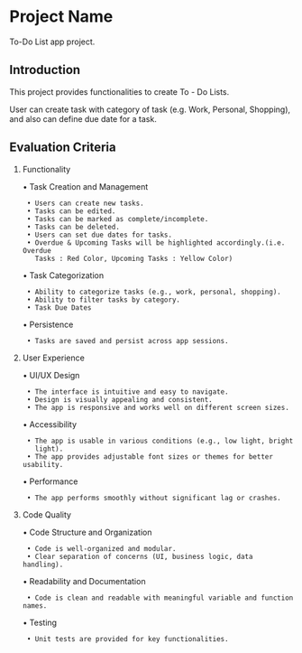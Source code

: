 # Project Name

To-Do List app project.

## Introduction

This project provides functionalities to create To - Do Lists.

User can create task with category of task (e.g. Work, Personal, Shopping),
and also can define due date for a task.

## Evaluation Criteria

1. Functionality

    • Task Creation and Management

        • Users can create new tasks.
        • Tasks can be edited.
        • Tasks can be marked as complete/incomplete.
        • Tasks can be deleted.
        • Users can set due dates for tasks.
        • Overdue & Upcoming Tasks will be highlighted accordingly.(i.e. Overdue 
          Tasks : Red Color, Upcoming Tasks : Yellow Color)

    • Task Categorization

        • Ability to categorize tasks (e.g., work, personal, shopping).
        • Ability to filter tasks by category.
        • Task Due Dates

    • Persistence

        • Tasks are saved and persist across app sessions.


2. User Experience

    • UI/UX Design

        • The interface is intuitive and easy to navigate.
        • Design is visually appealing and consistent.
        • The app is responsive and works well on different screen sizes.

    • Accessibility

        • The app is usable in various conditions (e.g., low light, bright
          light).
        • The app provides adjustable font sizes or themes for better usability.

    • Performance

        • The app performs smoothly without significant lag or crashes.


3. Code Quality

    • Code Structure and Organization

        • Code is well-organized and modular.
        • Clear separation of concerns (UI, business logic, data handling).

    • Readability and Documentation

        • Code is clean and readable with meaningful variable and function names.

    • Testing

        • Unit tests are provided for key functionalities.